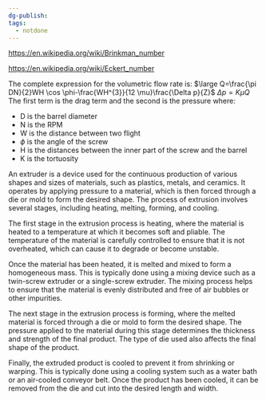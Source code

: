 ```yaml
---
dg-publish: 
tags:
  - notdone
---
```

https://en.wikipedia.org/wiki/Brinkman_number 

https://en.wikipedia.org/wiki/Eckert_number


The complete expression for the volumetric flow rate is:
$\large Q=\frac{\pi DN}{2}WH \cos \phi-\frac{WH^{3}}{12 \mu}\frac{\Delta p}{Z}$
$\Delta p= K \mu Q$
The first term is the drag term and the second is the pressure 
where:
- D is the barrel diameter
- N is the RPM
- W is the distance between two flight
- $\phi$ is the angle of the screw
- H is the distances between the inner part of the screw and the barrel
- K is the tortuosity

An extruder is a device used for the continuous production of various shapes and sizes of materials, such as plastics, metals, and ceramics. It operates by applying pressure to a material, which is then forced through a die or mold to form the desired shape. The process of extrusion involves several stages, including heating, melting, forming, and cooling.

The first stage in the extrusion process is heating, where the material is heated to a temperature at which it becomes soft and pliable. The temperature of the material is carefully controlled to ensure that it is not overheated, which can cause it to degrade or become unstable.

Once the material has been heated, it is melted and mixed to form a homogeneous mass. This is typically done using a mixing device such as a twin-screw extruder or a single-screw extruder. The mixing process helps to ensure that the material is evenly distributed and free of air bubbles or other impurities.

The next stage in the extrusion process is forming, where the melted material is forced through a die or mold to form the desired shape. The pressure applied to the material during this stage determines the thickness and strength of the final product. The type of die used also affects the final shape of the product.

Finally, the extruded product is cooled to prevent it from shrinking or warping. This is typically done using a cooling system such as a water bath or an air-cooled conveyor belt. Once the product has been cooled, it can be removed from the die and cut into the desired length and width.
